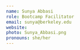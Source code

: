 ```yaml
---
name: Sunya Abbasi
role: Bootcamp Facilitator
email: sunya@berkeley.edu
website:
photo: Sunya_Abbasi.png
pronouns: she/her
---
```


